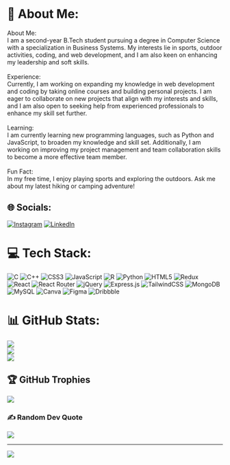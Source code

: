 # 💫 About Me:
About Me:<br>I am a second-year B.Tech student pursuing a degree in Computer Science with a specialization in Business Systems. My interests lie in sports, outdoor activities, coding, and web development, and I am also keen on enhancing my leadership and soft skills.<br><br>Experience:<br>Currently, I am working on expanding my knowledge in web development and coding by taking online courses and building personal projects. I am eager to collaborate on new projects that align with my interests and skills, and I am also open to seeking help from experienced professionals to enhance my skill set further.<br><br>Learning:<br>I am currently learning new programming languages, such as Python and JavaScript, to broaden my knowledge and skill set. Additionally, I am working on improving my project management and team collaboration skills to become a more effective team member.<br><br>Fun Fact:<br>In my free time, I enjoy playing sports and exploring the outdoors. Ask me about my latest hiking or camping adventure!


## 🌐 Socials:
[![Instagram](https://img.shields.io/badge/Instagram-%23E4405F.svg?logo=Instagram&logoColor=white)](https://instagram.com/adi__anant) [![LinkedIn](https://img.shields.io/badge/LinkedIn-%230077B5.svg?logo=linkedin&logoColor=white)](https://www.linkedin.com/in/aditya-kumar-3b380a220/) 

# 💻 Tech Stack:
![C](https://img.shields.io/badge/c-%2300599C.svg?style=for-the-badge&logo=c&logoColor=white) ![C++](https://img.shields.io/badge/c++-%2300599C.svg?style=for-the-badge&logo=c%2B%2B&logoColor=white) ![CSS3](https://img.shields.io/badge/css3-%231572B6.svg?style=for-the-badge&logo=css3&logoColor=white) ![JavaScript](https://img.shields.io/badge/javascript-%23323330.svg?style=for-the-badge&logo=javascript&logoColor=%23F7DF1E) ![R](https://img.shields.io/badge/r-%23276DC3.svg?style=for-the-badge&logo=r&logoColor=white) ![Python](https://img.shields.io/badge/python-3670A0?style=for-the-badge&logo=python&logoColor=ffdd54) ![HTML5](https://img.shields.io/badge/html5-%23E34F26.svg?style=for-the-badge&logo=html5&logoColor=white) ![Redux](https://img.shields.io/badge/redux-%23593d88.svg?style=for-the-badge&logo=redux&logoColor=white) ![React](https://img.shields.io/badge/react-%2320232a.svg?style=for-the-badge&logo=react&logoColor=%2361DAFB) ![React Router](https://img.shields.io/badge/React_Router-CA4245?style=for-the-badge&logo=react-router&logoColor=white) ![jQuery](https://img.shields.io/badge/jquery-%230769AD.svg?style=for-the-badge&logo=jquery&logoColor=white) ![Express.js](https://img.shields.io/badge/express.js-%23404d59.svg?style=for-the-badge&logo=express&logoColor=%2361DAFB) ![TailwindCSS](https://img.shields.io/badge/tailwindcss-%2338B2AC.svg?style=for-the-badge&logo=tailwind-css&logoColor=white) ![MongoDB](https://img.shields.io/badge/MongoDB-%234ea94b.svg?style=for-the-badge&logo=mongodb&logoColor=white) ![MySQL](https://img.shields.io/badge/mysql-%2300f.svg?style=for-the-badge&logo=mysql&logoColor=white) ![Canva](https://img.shields.io/badge/Canva-%2300C4CC.svg?style=for-the-badge&logo=Canva&logoColor=white) 	![Figma](https://img.shields.io/badge/figma-%23F24E1E.svg?style=for-the-badge&logo=figma&logoColor=white) ![Dribbble](https://img.shields.io/badge/Dribbble-EA4C89?style=for-the-badge&logo=dribbble&logoColor=white)
# 📊 GitHub Stats:
![](https://github-readme-stats.vercel.app/api?username=MasterAdityaKumar&theme=dark&hide_border=false&include_all_commits=false&count_private=false)<br/>
![](https://github-readme-streak-stats.herokuapp.com/?user=MasterAdityaKumar&theme=dark&hide_border=false)<br/>
![](https://github-readme-stats.vercel.app/api/top-langs/?username=MasterAdityaKumar&theme=dark&hide_border=false&include_all_commits=false&count_private=false&layout=compact)

## 🏆 GitHub Trophies
![](https://github-profile-trophy.vercel.app/?username=MasterAdityaKumar&theme=radical&no-frame=false&no-bg=true&margin-w=4)

### ✍️ Random Dev Quote
![](https://quotes-github-readme.vercel.app/api?type=horizontal&theme=radical)

---
[![](https://visitcount.itsvg.in/api?id=MasterAdityaKumar&icon=0&color=0)](https://visitcount.itsvg.in)

<!-- Proudly created with GPRM ( https://gprm.itsvg.in ) -->
